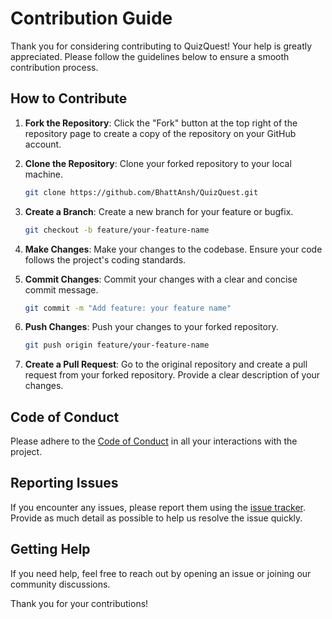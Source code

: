# Contribution Guide

Thank you for considering contributing to QuizQuest! Your help is greatly appreciated. Please follow the guidelines below to ensure a smooth contribution process.

## How to Contribute

1. **Fork the Repository**: Click the "Fork" button at the top right of the repository page to create a copy of the repository on your GitHub account.

2. **Clone the Repository**: Clone your forked repository to your local machine.
    ```sh
    git clone https://github.com/BhattAnsh/QuizQuest.git
    ```

3. **Create a Branch**: Create a new branch for your feature or bugfix.
    ```sh
    git checkout -b feature/your-feature-name
    ```

4. **Make Changes**: Make your changes to the codebase. Ensure your code follows the project's coding standards.

5. **Commit Changes**: Commit your changes with a clear and concise commit message.
    ```sh
    git commit -m "Add feature: your feature name"
    ```

6. **Push Changes**: Push your changes to your forked repository.
    ```sh
    git push origin feature/your-feature-name
    ```

7. **Create a Pull Request**: Go to the original repository and create a pull request from your forked repository. Provide a clear description of your changes.

## Code of Conduct

Please adhere to the [Code of Conduct](CODE_OF_CONDUCT.md) in all your interactions with the project.

## Reporting Issues

If you encounter any issues, please report them using the [issue tracker](https://github.com/BhattAnsh/QuizQuest/issues). Provide as much detail as possible to help us resolve the issue quickly.

## Getting Help

If you need help, feel free to reach out by opening an issue or joining our community discussions.

Thank you for your contributions!
